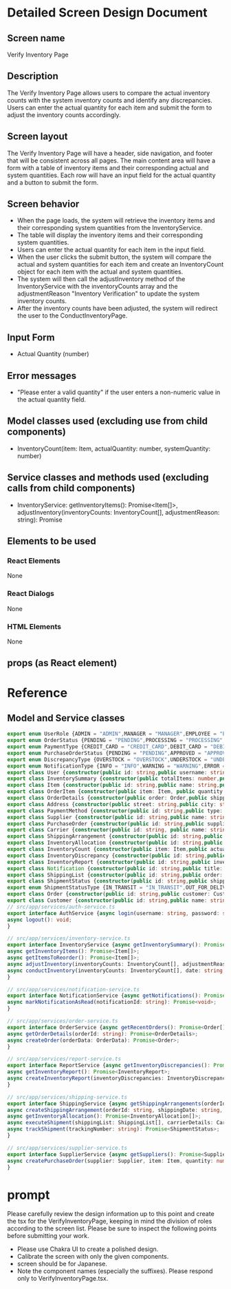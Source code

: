 # Detailed Screen Design Document

## Screen name
Verify Inventory Page

## Description
The Verify Inventory Page allows users to compare the actual inventory counts with the system inventory counts and identify any discrepancies. Users can enter the actual quantity for each item and submit the form to adjust the inventory counts accordingly.

## Screen layout
The Verify Inventory Page will have a header, side navigation, and footer that will be consistent across all pages. The main content area will have a form with a table of inventory items and their corresponding actual and system quantities. Each row will have an input field for the actual quantity and a button to submit the form.

## Screen behavior
- When the page loads, the system will retrieve the inventory items and their corresponding system quantities from the InventoryService.
- The table will display the inventory items and their corresponding system quantities.
- Users can enter the actual quantity for each item in the input field.
- When the user clicks the submit button, the system will compare the actual and system quantities for each item and create an InventoryCount object for each item with the actual and system quantities.
- The system will then call the adjustInventory method of the InventoryService with the inventoryCounts array and the adjustmentReason "Inventory Verification" to update the system inventory counts.
- After the inventory counts have been adjusted, the system will redirect the user to the ConductInventoryPage.

## Input Form
- Actual Quantity (number)

## Error messages
- "Please enter a valid quantity" if the user enters a non-numeric value in the actual quantity field.

## Model classes used (excluding use from child components)
- InventoryCount(item: Item, actualQuantity: number, systemQuantity: number)

## Service classes and methods used (excluding calls from child components)
- InventoryService: getInventoryItems(): Promise<Item[]>, adjustInventory(inventoryCounts: InventoryCount[], adjustmentReason: string): Promise<void>
## Elements to be used
### React Elements
None
### React Dialogs
None
### HTML Elements
None
## props (as React element)

# Reference
## Model and Service classes
```typescript
export enum UserRole {ADMIN = "ADMIN",MANAGER = "MANAGER",EMPLOYEE = "EMPLOYEE",}
export enum OrderStatus {PENDING = "PENDING",PROCESSING = "PROCESSING",SHIPPED = "SHIPPED",DELIVERED = "DELIVERED",CANCELED = "CANCELED",}
export enum PaymentType {CREDIT_CARD = "CREDIT_CARD",DEBIT_CARD = "DEBIT_CARD",PAYPAL = "PAYPAL",}
export enum PurchaseOrderStatus {PENDING = "PENDING",APPROVED = "APPROVED",SHIPPED = "SHIPPED",RECEIVED = "RECEIVED",CANCELED = "CANCELED",}
export enum DiscrepancyType {OVERSTOCK = "OVERSTOCK",UNDERSTOCK = "UNDERSTOCK",DAMAGED = "DAMAGED",}
export enum NotificationType {INFO = "INFO",WARNING = "WARNING",ERROR = "ERROR",}
export class User {constructor(public id: string,public username: string,public password: string,public role: UserRole) {}}
export class InventorySummary {constructor(public totalItems: number,public totalValue: number,public lowStockItems: number) {}}
export class Item {constructor(public id: string,public name: string,public description: string,public quantity: number,public reorderPoint: number,public unitPrice: number) {}}
export class OrderItem {constructor(public item: Item, public quantity: number) {}}
export class OrderDetails {constructor(public order: Order,public shippingAddress: Address,public billingAddress: Address,public paymentMethod: PaymentMethod) {}}
export class Address {constructor(public street: string,public city: string,public state: string,public zipCode: string,public country: string) {}}
export class PaymentMethod {constructor(public id: string,public type: PaymentType,public cardNumber: string,public expirationDate: string,public cvv: string) {}}
export class Supplier {constructor(public id: string,public name: string,public email: string,public phone: string,public address: Address) {}}
export class PurchaseOrder {constructor(public id: string,public supplier: Supplier,public item: Item,public quantity: number,public status: PurchaseOrderStatus,public createdAt: string) {}}
export class Carrier {constructor(public id: string, public name: string, public trackingUrl: string) {}}
export class ShippingArrangement {constructor(public id: string,public order: Order,public shippingDate: string,public carrier: Carrier) {}}
export class InventoryAllocation {constructor(public id: string,public item: Item,public allocatedQuantity: number,public availableQuantity: number) {}}
export class InventoryCount {constructor(public item: Item,public actualQuantity: number,public systemQuantity: number) {}}
export class InventoryDiscrepancy {constructor(public id: string,public inventoryCount: InventoryCount,public discrepancyType: DiscrepancyType) {}}
export class InventoryReport {constructor(public id: string,public inventoryDiscrepancies: InventoryDiscrepancy[],public date: string,public time: string) {}}
export class Notification {constructor(public id: string,public title: string,public message: string,public type: NotificationType,public read: boolean,public createdAt: string) {}}
export class ShippingList {constructor(public id: string,public order: Order,public carrier: Carrier,public trackingNumber: string) {}}
export class ShipmentStatus {constructor(public id: string,public shippingList: ShippingList,public status: ShipmentStatusType,public updatedAt: string) {}}
export enum ShipmentStatusType {IN_TRANSIT = "IN_TRANSIT",OUT_FOR_DELIVERY = "OUT_FOR_DELIVERY",DELIVERED = "DELIVERED",FAILED_ATTEMPT = "FAILED_ATTEMPT",EXCEPTION = "EXCEPTION",}
export class Order {constructor(public id: string,public customer: Customer,public items: OrderItem[],public status: OrderStatus,public createdAt: string) {}}
export class Customer {constructor(public id: string,public name: string,public email: string,public phone: string) {}}
// src/app/services/auth-service.ts
export interface AuthService {async login(username: string, password: string): Promise<{success:boolean,token:string}>;
async logout(): void;
}

// src/app/services/inventory-service.ts
export interface InventoryService {async getInventorySummary(): Promise<InventorySummary>;
async getInventoryItems(): Promise<Item[]>;
async getItemsToReorder(): Promise<Item[]>;
async adjustInventory(inventoryCounts: InventoryCount[], adjustmentReason: string): Promise<void>;
async conductInventory(inventoryCounts: InventoryCount[], date: string, time: string): Promise<void>;
}

// src/app/services/notification-service.ts
export interface NotificationService {async getNotifications(): Promise<Notification[]>;
async markNotificationAsRead(notificationId: string): Promise<void>;
}

// src/app/services/order-service.ts
export interface OrderService {async getRecentOrders(): Promise<Order[]>;
async getOrderDetails(orderId: string): Promise<OrderDetails>;
async createOrder(orderData: OrderData): Promise<Order>;
}

// src/app/services/report-service.ts
export interface ReportService {async getInventoryDiscrepancies(): Promise<InventoryDiscrepancy[]>;
async getInventoryReport(): Promise<InventoryReport>;
async createInventoryReport(inventoryDiscrepancies: InventoryDiscrepancy[]): Promise<InventoryReport>;
}

// src/app/services/shipping-service.ts
export interface ShippingService {async getShippingArrangements(orderId: string): Promise<ShippingArrangement[]>;
async createShippingArrangement(orderId: string, shippingDate: string, carrier: Carrier): Promise<ShippingArrangement>;
async getInventoryAllocation(): Promise<InventoryAllocation[]>;
async executeShipment(shippingList: ShippingList[], carrierDetails: CarrierDetails): Promise<void>;
async trackShipment(trackingNumber: string): Promise<ShipmentStatus>;
}

// src/app/services/supplier-service.ts
export interface SupplierService {async getSuppliers(): Promise<Supplier[]>;
async createPurchaseOrder(supplier: Supplier, item: Item, quantity: number): Promise<PurchaseOrder>;
}

```

# prompt
Please carefully review the design information up to this point and create the tsx for the VerifyInventoryPage, keeping in mind the division of roles according to the screen list.
Please be sure to inspect the following points before submitting your work.
- Please use Chakra UI to create a polished design.
- Calibrate the screen with only the given components.
- screen should be for Japanese.
- Note the component names (especially the suffixes).
Please respond only to VerifyInventoryPage.tsx.
